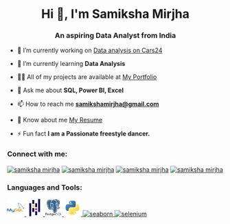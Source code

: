 <h1 align="center">Hi 👋, I'm Samiksha Mirjha</h1>
<h3 align="center">An aspiring Data Analyst from India</h3>

- 🔭 I’m currently working on [Data analysis on Cars24](https://github.com/SamikshaMirjha/Data-Analysis-on-Cars-24)

- 🌱 I’m currently learning **Data Analysis**

- 👨‍💻 All of my projects are available at [My Portfolio](https://sites.google.com/view/samiksha-mirjha-portfolio/home)

- 💬 Ask me about **SQL, Power BI, Excel**

- 📫 How to reach me **samikshamirjha@gmail.com**

- 📄 Know about me [My Resume](https://resume-builder-test-new.masaischool.com/resume/public?resumeId=667416db42e58acbb849a27a)

- ⚡ Fun fact **I am a Passionate freestyle dancer.**

<h3 align="left">Connect with me:</h3>
<p align="left">
<a href="https://linkedin.com/in/samiksha mirjha" target="blank"><img align="center" src="https://raw.githubusercontent.com/rahuldkjain/github-profile-readme-generator/master/src/images/icons/Social/linked-in-alt.svg" alt="samiksha mirjha" height="30" width="40" /></a>
<a href="https://kaggle.com/samiksha mirjha" target="blank"><img align="center" src="https://raw.githubusercontent.com/rahuldkjain/github-profile-readme-generator/master/src/images/icons/Social/kaggle.svg" alt="samiksha mirjha" height="30" width="40" /></a>
<a href="https://instagram.com/samiksha mirjha" target="blank"><img align="center" src="https://raw.githubusercontent.com/rahuldkjain/github-profile-readme-generator/master/src/images/icons/Social/instagram.svg" alt="samiksha mirjha" height="30" width="40" /></a>
<a href="https://www.hackerrank.com/samiksha mirjha" target="blank"><img align="center" src="https://raw.githubusercontent.com/rahuldkjain/github-profile-readme-generator/master/src/images/icons/Social/hackerrank.svg" alt="samiksha mirjha" height="30" width="40" /></a>
</p>

<h3 align="left">Languages and Tools:</h3>
<p align="left"> <a href="https://www.mysql.com/" target="_blank" rel="noreferrer"> <img src="https://raw.githubusercontent.com/devicons/devicon/master/icons/mysql/mysql-original-wordmark.svg" alt="mysql" width="40" height="40"/> </a> <a href="https://pandas.pydata.org/" target="_blank" rel="noreferrer"> <img src="https://raw.githubusercontent.com/devicons/devicon/2ae2a900d2f041da66e950e4d48052658d850630/icons/pandas/pandas-original.svg" alt="pandas" width="40" height="40"/> </a> <a href="https://www.postgresql.org" target="_blank" rel="noreferrer"> <img src="https://raw.githubusercontent.com/devicons/devicon/master/icons/postgresql/postgresql-original-wordmark.svg" alt="postgresql" width="40" height="40"/> </a> <a href="https://www.python.org" target="_blank" rel="noreferrer"> <img src="https://raw.githubusercontent.com/devicons/devicon/master/icons/python/python-original.svg" alt="python" width="40" height="40"/> </a> <a href="https://seaborn.pydata.org/" target="_blank" rel="noreferrer"> <img src="https://seaborn.pydata.org/_images/logo-mark-lightbg.svg" alt="seaborn" width="40" height="40"/> </a> <a href="https://www.selenium.dev" target="_blank" rel="noreferrer"> <img src="https://raw.githubusercontent.com/detain/svg-logos/780f25886640cef088af994181646db2f6b1a3f8/svg/selenium-logo.svg" alt="selenium" width="40" height="40"/> </a> </p>
